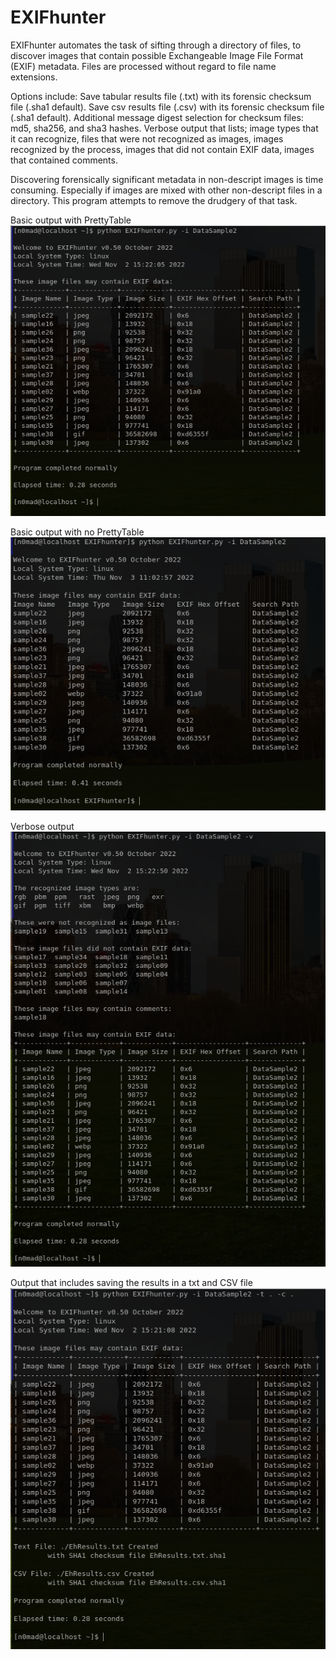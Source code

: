 # EXIFhunter

EXIFhunter automates the task of sifting through
a directory of files, to discover images that
contain possible Exchangeable Image File Format
(EXIF) metadata. Files are processed without
regard to file name extensions.

Options include:
Save tabular results file (.txt) with
its forensic checksum file (.sha1 default).
Save csv results file (.csv) with
its forensic checksum file (.sha1 default).
Additional message digest selection for
checksum files: md5, sha256, and sha3 hashes.
Verbose output that lists;
image types that it can recognize,
files that were not recognized as images,
images recognized by the process,
images that did not contain EXIF data,
images that contained comments.

Discovering forensically significant metadata in
non-descript images is time consuming.
Especially if images are mixed with other
non-descript files in a directory.
This program attempts to remove
the drudgery of that task.

Basic output with PrettyTable
![basic output](screenshots/Eh_no-opt.png?raw=true "basic output")

Basic output with no PrettyTable
![no prettytable](screenshots/Eh_no_pretty.png?raw=true "no prettytable")

Verbose output
![verbose output](screenshots/Eh_v_nosave-opt.png?raw=true "verbose output")

Output that includes saving the results in a txt and CSV file
![saving results](screenshots/Eh_def_sha1.png?raw=true "saving results")
